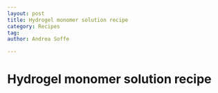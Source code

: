 ```yaml
---
layout: post
title: Hydrogel monomer solution recipe
category: Recipes
tag:
author: Andrea Soffe

---
```


# Hydrogel monomer solution recipe